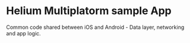 # Helium Multiplatorm sample App

Common code shared between iOS and Android - Data layer, networking and app logic.
